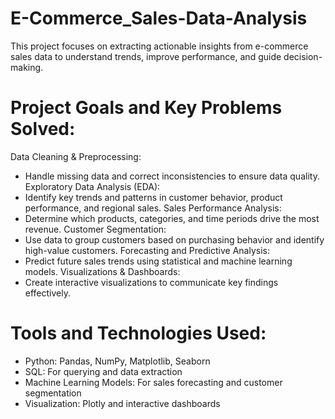 # E-Commerce_Sales-Data-Analysis
 This project focuses on extracting actionable insights from e-commerce sales data to understand trends, improve performance, and guide decision-making. 

# Project Goals and Key Problems Solved:
Data Cleaning & Preprocessing:
- Handle missing data and correct inconsistencies to ensure data quality.
Exploratory Data Analysis (EDA):
- Identify key trends and patterns in customer behavior, product performance, and regional sales.
Sales Performance Analysis:
- Determine which products, categories, and time periods drive the most revenue.
Customer Segmentation:
- Use data to group customers based on purchasing behavior and identify high-value customers.
Forecasting and Predictive Analysis:
- Predict future sales trends using statistical and machine learning models.
Visualizations & Dashboards:
- Create interactive visualizations to communicate key findings effectively.
# Tools and Technologies Used:
- Python: Pandas, NumPy, Matplotlib, Seaborn
- SQL: For querying and data extraction
- Machine Learning Models: For sales forecasting and customer segmentation
- Visualization: Plotly and interactive dashboards
